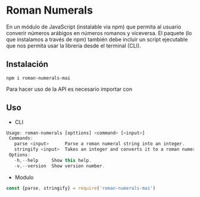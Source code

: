 # Roman Numerals
En un módulo de JavaScript (instalable via npm) que permita al usuario converir números arábigos en números romanos y viceversa. El paquete (lo que instalamos a través de npm) también debe incluir un script ejecutable que nos permita usar la librería desde el terminal (CLI).

## Instalación

```ssh
npm i roman-numerals-mai
```
Para hacer uso de la API es necesario importar con
## Uso
- CLI
 ``` js
 Usage: roman-numerals [opttions] <command> [<input>]
  Commands:
    parse <input>      Parse a roman numeral string into an integer.
    stringify <input>  Takes an integer and converts it to a roman numeral.
  Options:
    -h,--help     Show this help.
    -v,--version  Show version number.
```
- Modulo
```js
const {parse, stringify} = require('roman-numerals-mai')
```
